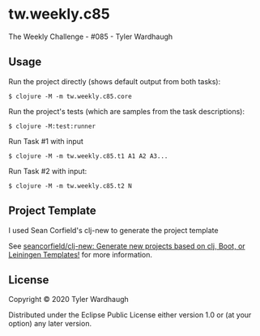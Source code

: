 # tw.weekly.c85


The Weekly Challenge - #085 - Tyler Wardhaugh

## Usage

Run the project directly (shows default output from both tasks):

    $ clojure -M -m tw.weekly.c85.core

Run the project's tests (which are samples from the task descriptions):

    $ clojure -M:test:runner

Run Task #1 with input

    $ clojure -M -m tw.weekly.c85.t1 A1 A2 A3...

Run Task #2 with input:

    $ clojure -M -m tw.weekly.c85.t2 N

## Project Template

I used Sean Corfield's clj-new to generate the project template

See [seancorfield/clj-new: Generate new projects based on clj, Boot, or Leiningen Templates!](https://github.com/seancorfield/clj-new) for more information.

## License

Copyright © 2020 Tyler Wardhaugh

Distributed under the Eclipse Public License either version 1.0 or (at
your option) any later version.
